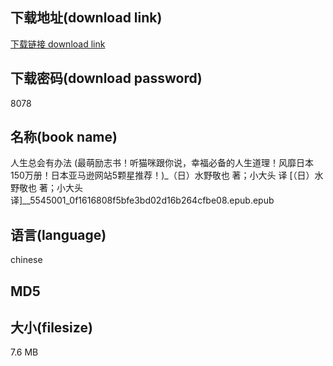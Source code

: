 ## 下载地址(download link)
[下载链接 download link](https://tutu365.netlify.app/?s=%E4%BA%BA%E7%94%9F%E6%80%BB%E4%BC%9A%E6%9C%89%E5%8A%9E%E6%B3%95+%28%E6%9C%80%E8%90%8C%E5%8A%B1%E5%BF%97%E4%B9%A6%EF%BC%81%E5%90%AC%E7%8C%AB%E5%92%AA%E8%B7%9F%E4%BD%A0%E8%AF%B4%EF%BC%8C%E5%B9%B8%E7%A6%8F%E5%BF%85%E5%A4%87%E7%9A%84%E4%BA%BA%E7%94%9F%E9%81%93%E7%90%86%EF%BC%81%E9%A3%8E%E9%9D%A1%E6%97%A5%E6%9C%AC150%E4%B8%87%E5%86%8C%EF%BC%81%E6%97%A5%E6%9C%AC%E4%BA%9A%E9%A9%AC%E9%80%8A%E7%BD%91%E7%AB%995%E9%A2%97%E6%98%9F%E6%8E%A8%E8%8D%90%EF%BC%81%29_%EF%BC%88%E6%97%A5%EF%BC%89%E6%B0%B4%E9%87%8E%E6%95%AC%E4%B9%9F+%E8%91%97%EF%BC%9B%E5%B0%8F%E5%A4%A7%E5%A4%B4+%E8%AF%91+%5B%EF%BC%88%E6%97%A5%EF%BC%89%E6%B0%B4%E9%87%8E%E6%95%AC%E4%B9%9F+%E8%91%97%EF%BC%9B%E5%B0%8F%E5%A4%A7%E5%A4%B4+%E8%AF%91%5D__5545001_0f1616808f5bfe3bd02d16b264cfbe08.epub)

## 下载密码(download password)
8078

## 名称(book name)
人生总会有办法 (最萌励志书！听猫咪跟你说，幸福必备的人生道理！风靡日本150万册！日本亚马逊网站5颗星推荐！)_（日）水野敬也 著；小大头 译 [（日）水野敬也 著；小大头 译]__5545001_0f1616808f5bfe3bd02d16b264cfbe08.epub.epub

## 语言(language)
chinese

## MD5


## 大小(filesize)
7.6 MB
